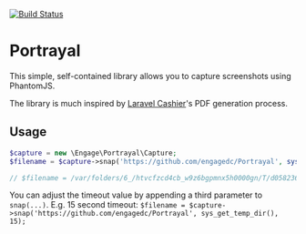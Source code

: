 [![Build Status](https://travis-ci.org/EngageDC/Portrayal.png?branch=master)](https://travis-ci.org/EngageDC/Portrayal)

# Portrayal

This simple, self-contained library allows you to capture screenshots using PhantomJS.

The library is much inspired by [Laravel Cashier](https://github.com/laravel/cashier)'s PDF generation process.

## Usage
```php
$capture = new \Engage\Portrayal\Capture;
$filename = $capture->snap('https://github.com/engagedc/Portrayal', sys_get_temp_dir());

// $filename = /var/folders/6_/htvcfzcd4cb_w9z6bgpmnx5h0000gn/T/d0582362c2ffbf50ee119e504bb64fdc6bba5abd.png
```

You can adjust the timeout value by appending a third parameter to `snap(...)`. E.g. 15 second timeout: `$filename = $capture->snap('https://github.com/engagedc/Portrayal', sys_get_temp_dir(), 15);`
